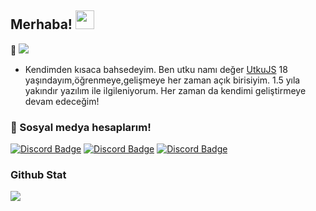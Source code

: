 ## Merhaba! <img src="https://raw.githubusercontent.com/iampavangandhi/iampavangandhi/master/gifs/Hi.gif" width="30px">
🎉 ![](https://komarev.com/ghpvc/?username=kedi)

- Kendimden kısaca bahsedeyim. Ben utku namı değer [UtkuJS](https://github.com/UtkuJS) 18 yaşındayım,öğrenmeye,gelişmeye her zaman açık birisiyim.
1.5 yıla yakındır yazılım ile ilgileniyorum. Her zaman da kendimi geliştirmeye devam edeceğim!

<h3>🌟 Sosyal medya hesaplarım!</h3>

[![Discord Badge](https://img.shields.io/badge/Discord%20-7289DA.svg?&amp;style=for-the-badge&amp;logo=discord&amp;logoColor=white)](https://discord.com/users/918232254763905064/)
[![Discord Badge](https://img.shields.io/badge/YouTube-ff0000.svg?&amp;style=for-the-badge&amp;logo=youtube&amp;logoColor=white)](https://www.youtube.com/UtkuJS)
[![Discord Badge](https://img.shields.io/badge/Github%20-171515.svg?&amp;style=for-the-badge&amp;logo=github&amp;logoColor=white)](https://github.com/UtkuJS)

<div >
<h3>Github Stat</h3>
   <a href="https://github.com/BetaWile" target="_blank">
      <img src="https://github-readme-stats.vercel.app/api/?username=UtkuJS&show_icons=true&title_color=fff&icon_color=79ff97&text_color=9f9f9f&bg_color=151515">
   </a>
</div>
